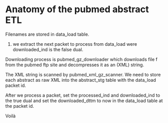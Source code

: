 # Anatomy of the pubmed abstract ETL

Filenames are stored in data_load table.

1. we extract the next packet to process from data_load were downloaded_ind
is the false dual.

Downloading process is pubmed_gz_downloader which downloads file f from the
pubmed ftp site and decompresses it as an (XML) string.

The XML string is scanned by pubmed_xml_gz_scanner. We need to store each
abstract as raw XML into the abstract_stg table with the data_load packet id.

After we process a packet, set the processed_ind and downloaded_ind to the
true dual and set the downloaded_dttm to now in the data_load table at the
packet id.

Voilà
